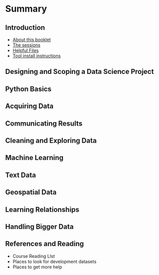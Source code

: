 # Summary

## Introduction

* [About this booklet](README.md)
* [The sessions](about-this-booklet.md)
* [Helpful Files](helpful-files.md)
* [Tool install instructions](tool-install-instructions.md)

## Designing and Scoping a Data Science Project

## Python Basics

## Acquiring Data

## Communicating Results

## Cleaning and Exploring Data

## Machine Learning

## Text Data

## Geospatial Data

## Learning Relationships

## Handling Bigger Data

## References and Reading

* Course Reading LIst
* Places to look for development datasets
* Places to get more help

